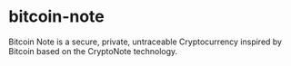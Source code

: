 # bitcoin-note
Bitcoin Note is a secure, private, untraceable Cryptocurrency inspired by Bitcoin based on the CryptoNote technology.
